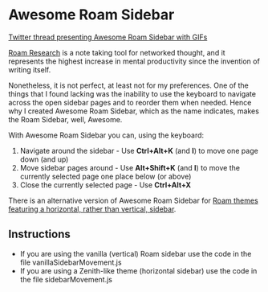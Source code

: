 # Awesome Roam Sidebar

[Twitter thread presenting Awesome Roam Sidebar with GIFs](https://twitter.com/joaoeira/status/1308869111892635649)

[Roam Research](https://roamresearch.com/) is a note taking tool for networked thought, and it represents the highest increase in mental productivity since the invention of writing itself.

Nonetheless, it is not perfect, at least not for my preferences. One of the things that I found lacking was the inability to use the keyboard to navigate across the open sidebar pages and to reorder them when needed. Hence why I created Awesome Roam Sidebar, which as the name indicates, makes the Roam Sidebar, well, Awesome. 

With Awesome Roam Sidebar you can, using the keyboard:

1) Navigate around the sidebar - Use **Ctrl+Alt+K** (and **I**) to move one page down (and up)
2) Move sidebar pages around - Use **Alt+Shift+K** (and **I**) to move the currently selected page one place below (or above)
3) Close the currently selected page - Use **Ctrl+Alt+X**

There is an alternative version of Awesome Roam Sidebar for [Roam themes featuring a horizontal, rather than vertical, sidebar](https://github.com/azlen/roam-themes).

## Instructions

- If you are using the vanilla (vertical) Roam sidebar use the code in the file vanillaSidebarMovement.js
- If you are using a Zenith-like theme (horizontal sidebar) use the code in the file sidebarMovement.js
